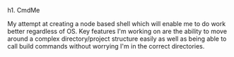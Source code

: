 h1. CmdMe

My attempt at creating a node based shell which will enable me to do work
better regardless of OS. Key features I'm working on are the ability to move
around a complex directory/project structure easily as well as being able to
call build commands without worrying I'm in the correct directories.
